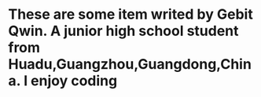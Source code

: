 # These are some item writed by Gebit Qwin. A junior high school student from Huadu,Guangzhou,Guangdong,China. I enjoy coding
